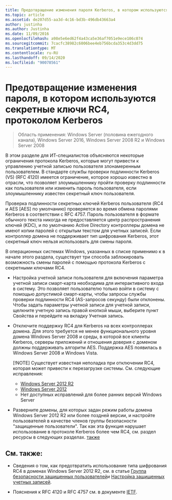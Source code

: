 ```yaml
---
title: Предотвращение изменения пароля Kerberos, в котором используются секретные ключи RC4
ms.topic: article
ms.assetid: de207d55-aa3d-4c16-bd3b-496db43663a4
author: justinha
ms.author: Justinha
ms.date: 11/09/2016
ms.openlocfilehash: a98e5e6ed62f4a43ca5e36af7051e9ece106c074
ms.sourcegitcommit: 7cacfc38982c6006bee4eb756bcda353c4d3dd75
ms.translationtype: MT
ms.contentlocale: ru-RU
ms.lasthandoff: 09/14/2020
ms.locfileid: "90078561"
---
```

# <a name="preventing-kerberos-change-password-that-uses-rc4-secret-keys"></a>Предотвращение изменения пароля, в котором используются секретные ключи RC4, протоколом Kerberos

>Область применения: Windows Server (половина ежегодного канала), Windows Server 2016, Windows Server 2008 R2 и Windows Server 2008

В этом разделе для ИТ-специалистов объясняются некоторые ограничения протокола Kerberos, которые могут привести к управлению учетной записью пользователя злонамеренным пользователем. В стандарте службы проверки подлинности Kerberos (V5) (RFC 4120) имеется ограничение, которое хорошо известно в отрасли, что позволяет злоумышленнику пройти проверку подлинности как пользователя или изменить пароль пользователя, если злоумышленнику известен секретный ключ пользователя.

Проверка подлинности секретных ключей Kerberos пользователя (RC4 и AES [AES] по умолчанию) проверяется во время обмена паролями Kerberos в соответствии с RFC 4757. Пароль пользователя в формате обычного текста никогда не предоставляется центр распространения ключей (KDC), и по умолчанию Active Directory контроллеры домена не имеют копии паролей с открытым текстом для учетных записей. Если контроллер домена не поддерживает тип шифрования Kerberos, этот секретный ключ нельзя использовать для смены пароля.

В операционных системах Windows, указанных в списке применимо к в начале этого раздела, существует три способа заблокировать возможность смены паролей с помощью протокола Kerberos с секретными ключами RC4.

- Настройка учетной записи пользователя для включения параметра учетной записи смарт-карта необходима для интерактивного входа в систему. Это позволяет пользователю только войти в систему с помощью допустимой смарт-карты, чтобы запросы службы проверки подлинности RC4 (AS-запросов секунду) были отклонены. Чтобы задать параметры учетной записи для учетной записи, щелкните учетную запись правой кнопкой мыши, выберите пункт Свойства и перейдите на вкладку Учетная запись.

- Отключите поддержку RC4 для Kerberos на всех контроллерах домена. Для этого требуется не менее функционального уровня домена Windows Server 2008 и среды, в которой все клиенты Kerberos, серверы приложений и отношения доверия с доменом должны поддерживать алгоритм AES. Поддержка AES появилась в Windows Server 2008 и Windows Vista.

    [!NOTE]
    Существует известная неполадка при отключении RC4, которая может привести к перезагрузке системы. См. следующие исправления:
    - [Windows Server 2012 R2](https://support.microsoft.com/kb/3038261)
    - [Windows Server 2012](https://support.microsoft.com/kb/3086213)
    - Нет доступных исправлений для более ранних версий Windows Server

- Разверните домены, для которых задан режим работы домена Windows Server 2012 R2 или более поздней версии, и настройте пользователей в качестве членов группы безопасности "защищенные пользователи". Так как эта функция нарушает использование в протоколе Kerberos более чем RC4, см. раздел ресурсы в следующих разделах. [также](#see-also)

## <a name="see-also"></a>См. также:

- Сведения о том, как предотвратить использование типа шифрования RC4 в доменах Windows Server 2012 R2, см. в статье [Группа безопасности защищенных пользователей](/../credentials-protection-and-management/protected-users-security-group.md)и [Настройка защищенных учетных записей](/../credentials-protection-and-management/how-to-configure-protected-accounts.md).

- Пояснения к RFC 4120 и RFC 4757 см. в документе [IETF](http://tools.ietf.org/html/).
